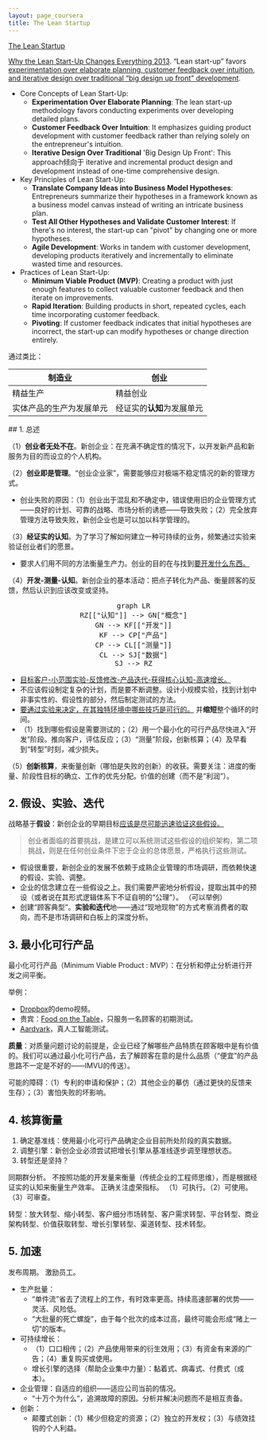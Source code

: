 ```yaml
---
layout: page_coursera
title: The Lean Startup
---
```


[The Lean Startup](https://en.wikipedia.org/wiki/The_Lean_Startup)


[Why the Lean Start-Up Changes Everything 2013](https://hbr.org/2013/05/why-the-lean-start-up-changes-everything). “Lean start-up” favors <u>experimentation over elaborate planning, customer feedback over intuition, and iterative design over traditional “big design up front” development</u>.

* Core Concepts of Lean Start-Up:
  * **Experimentation Over Elaborate Planning**: The lean start-up methodology favors conducting experiments over developing detailed plans.
  * **Customer Feedback Over Intuition**: It emphasizes guiding product development with customer feedback rather than relying solely on the entrepreneur's intuition.
  * **Iterative Design Over Traditional** 'Big Design Up Front': This approach倾向于 iterative and incremental product design and development instead of one-time comprehensive design.
* Key Principles of Lean Start-Up:
  * **Translate Company Ideas into Business Model Hypotheses**: Entrepreneurs summarize their hypotheses in a framework known as a business model canvas instead of writing an intricate business plan.
  * **Test All Other Hypotheses and Validate Customer Interest**: If there's no interest, the start-up can "pivot" by changing one or more hypotheses.
  * **Agile Development**: Works in tandem with customer development, developing products iteratively and incrementally to eliminate wasted time and resources.
* Practices of Lean Start-Up:
  * **Minimum Viable Product (MVP)**: Creating a product with just enough features to collect valuable customer feedback and then iterate on improvements.
  * **Rapid Iteration**: Building products in short, repeated cycles, each time incorporating customer feedback.
  * **Pivoting**: If customer feedback indicates that initial hypotheses are incorrect, the start-up can modify hypotheses or change direction entirely.


通过类比：

| 制造业 | 创业  |
|------|------------|
| 精益生产 |  精益创业 |
| 实体产品的生产为发展单元 | 经证实的**认知**为发展单元 |

<p></p>
## 1. 总述

（1）**创业者无处不在**。新创企业：在充满不确定性的情况下，以开发新产品和新服务为目的而设立的个人机构。

（2）**创业即是管理**。“创业企业家”，需要能够应对极端不稳定情况的新的管理方式。
* 创业失败的原因：（1）创业出于混乱和不确定中，错误使用旧的企业管理方式——良好的计划、可靠的战略、市场分析的诱惑——导致失败；（2）完全放弃管理方法导致失败，新创企业也是可以加以科学管理的。

（3）**经证实的认知**。为了学习了解如何建立一种可持续的业务，频繁通过实验来验证创业者们的愿景。
  * 要求人们用不同的方法衡量生产力。创业的目的在与找到<u>要开发什么东西。</u>

（4）**开发-测量-认知**。新创企业的基本活动：把点子转化为产品、衡量顾客的反馈，然后认识到应该改变或坚持。
<div align="center"><pre class="mermaid">
graph LR
RZ[["认知"]] --> GN["概念"]
GN --> KF[["开发"]]
KF --> CP["产品"]
CP --> CL[["测量"]]
CL --> SJ["数据"]
SJ --> RZ
</pre></div>

* <u>目标客户-小范围实验-反馈修改-产品迭代-获得核心认知-高速增长。</u>
* 不应该假设制定复杂的计划，而是要不断调整。设计小规模实验，找到计划中非事实性的、假设性的部分，然后制定测试的方法。
* <u>要通过实验来决定，在其独特环境中哪些技巧是可行的。</u> 并**缩短**整个循环的时间。
* （1）找到哪些假设是需要测试的；（2）用一个最小化的可行产品尽快进入“开发”阶段。推向客户，评估反应；（3）“测量”阶段，创新核算；（4）及早看到“转型”时刻，减少损失。


（5）**创新核算**，来衡量创新（哪怕是失败的创新）的收获。需要关注：进度的衡量、阶段性目标的确立、工作的优先分配。价值的创建（而不是“利润”）。


## 2. 假设、实验、迭代

战略基于**假设**：新创企业的早期目标<u>应该是尽可能迅速验证这些假设。</u>
> 创业者面临的首要挑战，是建立可以系统测试这些假设的组织架构，第二项挑战，则是在任何创业条件下忠于企业的总体愿景，严格执行这些测试。

* 假设很重要，新创企业的发展不依赖于成熟企业管理的市场调研，而依赖快速的假设、实验、调整。
* 企业的信念建立在一些假设之上。我们需要严密地分析假设，提取出其中的预设（或者说在其形式逻辑体系下不证自明的“公理”）。  （可以举例）
* 创建“顾客典型”。**实验和迭代**地——通过“现地现物”的方式考察消费者的取向，而不是市场调研和白板上的深度分析。

## 3. 最小化可行产品

最小化可行产品（Minimum Viable Product : MVP）：在分析和停止分析进行开发之间平衡。

举例：
* [Dropbox](https://www.dropbox.com/home)的demo视频。
* 贵宾：[Food on the Table](https://foodonthetable.ca/)，只服务一名顾客的初期测试。
* [Aardvark](https://en.wikipedia.org/wiki/Aardvark_(search_engine))，真人工智能测试。

**质量**：对质量问题讨论的前提是，企业已经了解哪些产品特质在顾客眼中是有价值的。我们可以通过最小化可行产品，去了解顾客在意的是什么品质（“便宜”的产品思路不一定是不好的——IMVU的传送）。

可能的障碍：（1）专利的申请和保护；（2）其他企业的摹仿（通过更快的反馈来生存）；（3）害怕失败的坏影响。

## 4. 核算衡量
<p></p>

1. 确定基准线：使用最小化可行产品确定企业目前所处阶段的真实数据。
2. 调整引擎：新创企业必须尝试把增长引擎从基准线逐步调至理想状态。
3. 转型还是坚持？

同期群分析。
不按照功能的开发量来衡量（传统企业的工程师思维），而是根据经证实的认知来衡量生产效率。
正确关注虚荣指标。
（1）可执行。（2）可使用。（3）可审查。

转型：放大转型、缩小转型、客户细分市场转型、客户需求转型、平台转型、商业架构转型、价值获取转型、增长引擎转型、渠道转型、技术转型。

## 5. 加速

发布周期。
激励员工。

* 生产批量：
  * “单件流”省去了流程上的工作，有时效率更高。持续高速部署的优势——灵活、风险低。
  * “大批量的死亡螺旋”，由于每个批次的成本过高，最终可能会形成“赌上一切”的版本。
* 可持续增长：
  * （1）口口相传；（2）产品使用带来的衍生效用；（3）有资金有来源的广告；（4）重复购买或使用。
  * 增长引擎的选择（帮助企业集中力量）：黏着式、病毒式、付费式（成本）。
* 企业管理：自适应的组织——适应公司当前的情况。
  * “十万个为什么”，追溯故障的原因。分析并解决问题而不是相互责备。
* 创新：
  * 颠覆式创新：（1）稀少但稳定的资源；（2）独立的开发权；（3）与绩效挂钩的个人利益。
